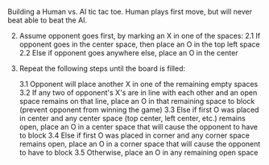 Building a Human vs. AI tic tac toe. Human plays first move, but will never beat able to beat 
the AI.

 2. Assume opponent goes first, by marking an X in one of the spaces:
    2.1 If opponent goes in the center space, then place an O in
        the top left space
    2.2 Else if opponent goes anywhere else, place an O in the
        center
 3. Repeat the following steps until the board is filled:

    3.1 Opponent will place another X in one of the remaining empty
        spaces
    3.2 If any two of opponent's X's are in line with each other
        and an open space remains on that line, place an O in
        that remaining space to block (prevent opponent from
        winning the game)
    3.3 Else if first O was placed in center and any center space
        (top center, left center, etc.) remains open, place an
        O in a center space that will cause the opponent to
        have to block
    3.4 Else if first O was placed in corner and any corner space
        remains open, place an O in a corner space that will
        cause the opponent to have to block
    3.5 Otherwise, place an O in any remaining open space